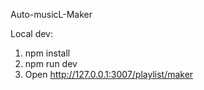 Auto-musicL-Maker

Local dev:
1. npm install
2. npm run dev
3. Open http://127.0.0.1:3007/playlist/maker
